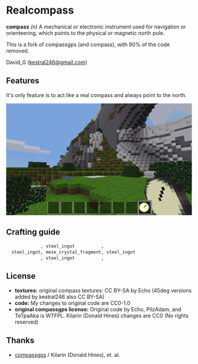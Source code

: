 Realcompass
===========

**compass** *(n)* A mechanical or electronic instrument used for navigation or orienteering,
which points to the physical or magnetic north pole.

This is a fork of compassgps (and compass), with 90% of the code removed.

David_G (kestral246@gmail.com)


Features
--------
It's only feature is to act like a real compass and always point to the north.


![Realcompass Screenshot](screenshot.png "Realcompass")


Crafting guide
--------------
```
             , steel_ingot          ,
  steel_ingot, mese_crystal_fragment, steel_ingot
             , steel_ingot          ,
```


License
-------
- **textures:** original compass textures: CC BY-SA by Echo (45deg versions added by kestral246 also CC BY-SA) 
- **code:**  My changes to original code are CC0-1.0
- **original compassgps license:** Original code by Echo, PilzAdam, and TeTpaAka is WTFPL. Kilarin (Donald Hines) changes are CC0 (No rights reserved)


Thanks
------
- [compassgps](https://github.com/Kilarin/compassgps) / Kilarin (Donald Hines),
et. al. 

